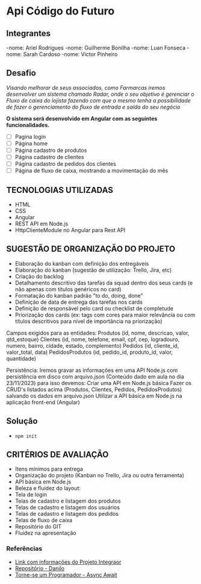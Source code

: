 # Api Código do Futuro

## Integrantes

-nome: Ariel Rodrigues
-nome: Guilherme Bonilha
-nome: Luan Fonseca
-nome: Sarah Cardoso
-nome: Victor Pinheiro

## Desafio

*Visando melhorar de seus associados, como Farmarcas iremos desenvolver um sistema chamado Radar, onde o seu objetivo é gerenciar o Fluxo de caixa do lojista fazendo com que o mesmo tenha a possibilidade de fazer o gerenciamento do fluxo de entrada e saída do seu negócio*

**O sistema será desenvolvido em Angular com as seguintes funcionalidades.**

- [ ] Pagina login
- [ ] Página home
- [ ] Página cadastro de produtos
- [ ] Página cadastro de clientes
- [ ] Página cadastro de pedidos dos clientes
- [ ] Página de fluxo de caixa, mostrando a movimentação do mês

## TECNOLOGIAS UTILIZADAS

- HTML
- CSS
- Angular
- REST API em Node.js
- HttpClienteModule no Angular para Rest API

## SUGESTÃO DE ORGANIZAÇÃO DO PROJETO

- Elaboração do kanban com definição dos entregáveis
- Elaboração do kanban (sugestão de utilização: Trello, Jira, etc)
- Criação do backlog
- Detalhamento descritivo das tarefas da squad dentro dos seus cards (e não apenas com títulos genéricos no card)
- Formatação do kanban padrão "to do, doing, done"
- Definição de data de entrega das tarefas nos cards
- Definição de responsável pelo card ou checklist de completude
- Priorização dos cards (ex: tags com cores para maior relevância ou com títulos descritivos para nível de importância na priorização)

Campos exigidos para as entidades:
Produtos (id, nome, descricao, valor, qtd_estoque)
Clientes (id, nome, telefone, email, cpf, cep, logradouro, numero, bairro, cidade, estado, complemento)
Pedidos (id, cliente_id, valor_total, data)
PedidosProdutos (id, pedido_id, produto_id, valor, quantidade)

Persistência:
Iremos gravar as informações em uma API Node.js com persistência em disco com arquivo.json (Conteúdo dado em aula no dia 23/11/2023) para isso devemos:
Criar uma API em Node.js básica
Fazer os CRUD's listados acima (Produtos, Clientes, Pedidos, PedidosProdutos) salvando os dados em arquivo.json
Utilizar a API básica em Node.js na aplicação front-end (Angular)

## Solução

- `npm init`

## CRITÉRIOS DE AVALIAÇÃO

- Itens mínimos para entrega
- Organização do projeto (Kanban no Trello, Jira ou outra ferramenta)
- API básica em Node.js
- Beleza e fluidez do layout:
- Tela de login
- Telas de cadastro e listagem dos produtos
- Telas de cadastro e listagem dos usuários
- Telas de cadastro e listagem dos pedidos
- Telas de fluxo de caixa
- Repositório do GIT
- Fluidez na apresentação

### Referências

- [Link com informações do Projeto Integraor](https://docs.google.com/document/d/1t7k1-_LaiIV_jeNg0f1EuuDUcSINUSWQ/edit#)
- [Repositório - Danilo](https://github.com/torneseumprogramador/codigo-do-futuro-api-fake)
- [Torne-se um Programador - Async Await](https://www.torneseumprogramador.com.br/aula?id=3OalpxsCvTY&aula=101&tipo=back-end&professor=Danilo)